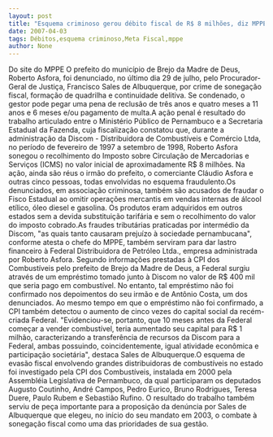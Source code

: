 ```yaml
---
layout: post
title: "Esquema criminoso gerou débito fiscal de R$ 8 milhões, diz MPPE ainda em 2005"
date: 2007-04-03
tags: Débitos,esquema criminoso,Meta Fiscal,mppe
author: None
---
```


Do site do MPPE
O prefeito do município de Brejo da Madre de Deus, Roberto Asfora, foi denunciado, no último dia 29 de julho, pelo Procurador-Geral de Justiça, Francisco Sales de Albuquerque, por crime de sonegação fiscal, formação de quadrilha e continuidade delitiva. Se condenado, o gestor pode pegar uma pena de reclusão de três anos e quatro meses a 11 anos e 6 meses e/ou pagamento de multa.A ação penal é resultado do trabalho articulado entre o Ministério Público de Pernambuco e a Secretaria Estadual da Fazenda, cuja fiscalização constatou que, durante a administração da Discom - Distribuidora de Combustíveis e Comércio Ltda, no período de fevereiro de 1997 a setembro de 1998, Roberto Asfora sonegou o recolhimento do Imposto sobre Circulação de Mercadorias e Serviços (ICMS) no valor inicial de aproximadamente R$ 8 milhões. Na ação, ainda são réus o irmão do prefeito, o comerciante Cláudio Asfora e outras cinco pessoas, todas envolvidas no esquema fraudulento.Os denunciados, em associação criminosa, também são acusados de fraudar o Fisco Estadual ao omitir operações mercantis em vendas internas de álcool etílico, óleo diesel e gasolina. Os produtos eram adquiridos em outros estados sem a devida substituição tarifária e sem o recolhimento do valor do imposto cobrado.As fraudes tributárias praticadas por intermédio da Discom, \"as quais tanto causaram prejuízo à sociedade pernambucana\", conforme atesta o chefe do MPPE, também serviram para dar lastro financeiro à Federal Distribuidora de Petróleo Ltda., empresa administrada por Roberto Asfora.&nbsp;Segundo informações prestadas à CPI dos Combustíveis pelo prefeito de Brejo da Madre de Deus, a Federal surgiu através de um empréstimo tomado junto à Discom no valor de R$ 400 mil que seria pago em combustível. No entanto, tal empréstimo não foi confirmado nos depoimentos do seu irmão e de Antônio Costa, um dos denunciados. Ao mesmo tempo em que o empréstimo não foi confirmado, a CPI também detectou o aumento de cinco vezes do capital social da recém-criada Federal. \"Evidenciou-se, portanto, que 10 meses antes da Federal começar a vender combustível, teria aumentado seu capital para R$ 1 milhão, caracterizando a transferência de recursos da Discom para a Federal, ambas possuindo, coincidentemente, igual atividade econômica e participação societária\", destaca Sales de Albuquerque.O esquema de evasão fiscal envolvendo grandes distribuidoras de combustíveis no estado foi investigado pela CPI dos Combustíveis, instalada em 2000 pela Assembléia Legislativa de Pernambuco, da qual participaram os deputados Augusto Coutinho, André Campos, Pedro Eurico, Bruno Rodrigues, Teresa Duere, Paulo Rubem e Sebastião Rufino.&nbsp;O resultado do trabalho também serviu de peça importante para a proposição da denúncia por Sales de Albuquerque que elegeu, no início do seu mandato em 2003, o combate à sonegação fiscal como uma das prioridades de sua gestão. 
